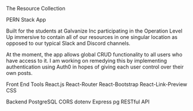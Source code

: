 The Resource Collection

PERN Stack App

Built for the students at Galvanize Inc participating in the Operation Level Up immersive to contain
all of our resources in one singular location as opposed to our typical Slack and Discord channels.

At the moment, the app allows global CRUD functionality to all users who have access to it.
I am working on remedying this by implementing authentication using Auth0 in hopes of giving
each user control over their own posts.

Front End Tools
React.js
React-Router
React-Bootstrap
React-Link-Preview
CSS

Backend
PostgreSQL
CORS
dotenv
Express
pg
RESTful API
